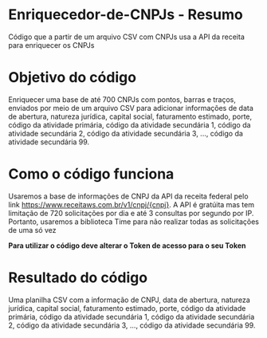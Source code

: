 # Enriquecedor-de-CNPJs - Resumo
Código que a partir de um arquivo CSV com CNPJs usa a API da receita para enriquecer os CNPJs

# Objetivo do código
Enriquecer uma base de até 700 CNPJs com pontos, barras e traços, enviados por meio de um arquivo CSV para adicionar informações de data de abertura, natureza jurídica, capital social, faturamento estimado, porte, código da atividade primária, código da atividade secundária 1, código da atividade secundária 2, código da atividade secundária 3, ..., código da atividade secundária 99.

# Como o código funciona
Usaremos a base de informações de CNPJ da API da receita federal pelo link https://www.receitaws.com.br/v1/cnpj/{cnpj}. A API é gratúita mas tem limitação de 720 solicitações por dia e até 3 consultas por segundo por IP. Portanto, usaremos a biblioteca Time para não realizar todas as solicitações de uma só vez

**Para utilizar o código deve alterar o Token de acesso para o seu Token**

# Resultado do código
Uma planilha CSV com a informação de CNPJ, data de abertura, natureza jurídica, capital social, faturamento estimado, porte, código da atividade primária, código da atividade secundária 1, código da atividade secundária 2, código da atividade secundária 3, ..., código da atividade secundária 99.
